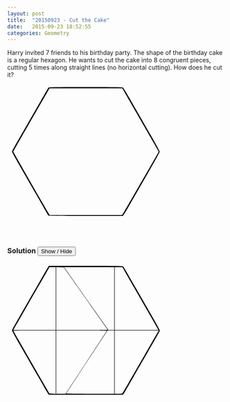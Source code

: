```yaml
---
layout: post
title:  "20150923 - Cut the Cake"
date:   2015-09-23 18:52:55
categories: Geometry
---
```

Harry invited 7 friends to his birthday party. The shape of the birthday cake is a regular hexagon. He wants to cut the cake into 8 congruent pieces, cutting 5 times along straight lines (no horizontal cutting). How does he cut it?

<svg width="400" height="350">
<g transform="translate(0.000000,312.000000) scale(0.100000,-0.100000)"
fill="#000000" stroke="none">
<path d="M952 3048 c-5 -7 -86 -146 -179 -308 -94 -162 -238 -412 -320 -555
-312 -541 -343 -596 -343 -615 0 -10 114 -216 253 -457 139 -241 327 -566 417
-723 90 -157 166 -289 170 -293 5 -6 591 -8 1717 -7 6 0 41 53 79 117 37 65
113 197 169 293 409 705 605 1052 605 1071 0 12 -98 191 -217 398 -119 207
-271 471 -338 586 -67 116 -156 271 -199 345 -43 74 -85 141 -94 148 -12 9
-200 12 -863 12 -665 0 -849 -3 -857 -12z m1790 -165 c47 -82 236 -410 421
-730 l336 -582 -310 -538 c-464 -803 -500 -866 -521 -896 l-20 -28 -834 1
-834 1 -24 37 c-55 86 -816 1412 -816 1423 0 11 64 124 405 714 67 116 191
330 275 478 l155 267 841 0 842 0 84 -147z"/>
</g>
</svg>




### Solution <button>Show / Hide</button>

<solution>
<svg width="400" height="350">
<g transform="translate(0.000000,312.000000) scale(0.100000,-0.100000)"
fill="#000000" stroke="none">
<path d="M947 3038 c-27 -43 -86 -144 -217 -373 -73 -126 -199 -345 -280 -485
-310 -537 -340 -591 -340 -610 0 -17 172 -320 605 -1065 67 -116 147 -256 179
-313 32 -56 63 -102 70 -102 8 0 1589 0 1703 0 6 0 26 26 44 58 17 31 44 77
59 102 15 25 79 135 142 245 468 809 601 1043 609 1061 8 22 8 23 -556 999
-73 127 -165 286 -205 355 -39 69 -79 131 -88 138 -12 9 -201 12 -864 12
l-848 0 -13 -22z m173 -733 l0 -725 -491 0 -490 0 32 58 c18 31 47 82 65 112
18 30 107 186 199 345 163 283 225 391 350 605 33 58 90 156 125 218 l64 112
73 0 73 0 0 -725z m692 2 c279 -395 508 -720 508 -722 0 -3 -268 -5 -595 -5
l-595 0 0 725 0 726 87 -3 87 -3 508 -718z m658 -2 l0 -725 -67 0 -68 1 -422
597 c-232 328 -463 654 -512 725 l-91 127 580 0 580 0 0 -725z m278 568 c49
-87 237 -412 416 -722 179 -310 326 -566 326 -568 0 -1 -227 -3 -505 -3 l-505
0 0 725 0 725 89 0 89 0 90 -157z m-1628 -2034 l0 -731 -71 5 c-38 2 -74 8
-79 13 -8 9 -116 195 -450 774 -81 140 -199 346 -263 457 -64 111 -117 205
-117 208 0 3 221 5 490 5 l490 0 0 -731z m1178 722 c-1 -5 -217 -333 -478
-730 l-475 -721 -107 0 -108 0 0 730 0 730 586 0 c342 0 584 -4 582 -9z m172
-721 l0 -730 -556 0 c-324 0 -554 4 -552 9 2 5 217 333 478 730 l475 721 78 0
77 0 0 -730z m1016 708 c-8 -13 -148 -255 -311 -538 -430 -746 -486 -842 -507
-873 -19 -26 -23 -27 -104 -27 l-84 0 0 730 0 730 510 0 510 0 -14 -22z"/>
</g>
</svg>
</solution>


